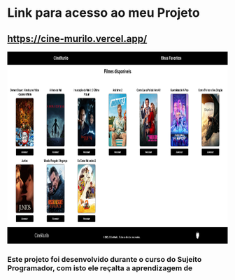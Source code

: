 





# Link para acesso ao meu Projeto

## https://cine-murilo.vercel.app/

<img src="./src/img/print.cinemurilo.png" width="790" height="440">

### Este projeto foi desenvolvido durante o curso do Sujeito Programador, com isto ele reçalta a aprendizagem de 

